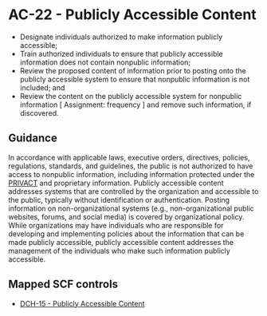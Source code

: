 # AC-22 - Publicly Accessible Content
- Designate individuals authorized to make information publicly accessible;
- Train authorized individuals to ensure that publicly accessible information does not contain nonpublic information;
- Review the proposed content of information prior to posting onto the publicly accessible system to ensure that nonpublic information is not included; and
- Review the content on the publicly accessible system for nonpublic information \[ Assignment: frequency \] and remove such information, if discovered.
## Guidance
In accordance with applicable laws, executive orders, directives, policies, regulations, standards, and guidelines, the public is not authorized to have access to nonpublic information, including information protected under the [PRIVACT](#18e71fec-c6fd-475a-925a-5d8495cf8455) and proprietary information. Publicly accessible content addresses systems that are controlled by the organization and accessible to the public, typically without identification or authentication. Posting information on non-organizational systems (e.g., non-organizational public websites, forums, and social media) is covered by organizational policy. While organizations may have individuals who are responsible for developing and implementing policies about the information that can be made publicly accessible, publicly accessible content addresses the management of the individuals who make such information publicly accessible.
## Mapped SCF controls
- [DCH-15 - Publicly Accessible Content](../scf/dch-15-publiclyaccessiblecontent.md)